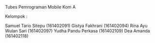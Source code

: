 Tubes Pemrograman Mobile Kom A

Kelompok :

Samuel Tario Sitepu (161402091)
Gistya Fakhrani (161402094)
Rina Ayu Wulan Sari (161402097)
Yudha Pandu Perkasa (161402109)
Dea Amanda (161402118)
